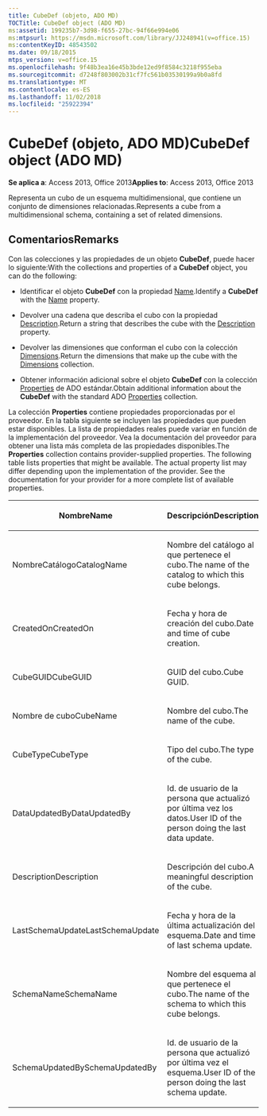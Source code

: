 ```yaml
---
title: CubeDef (objeto, ADO MD)
TOCTitle: CubeDef object (ADO MD)
ms:assetid: 199235b7-3d98-f655-27bc-94f66e994e06
ms:mtpsurl: https://msdn.microsoft.com/library/JJ248941(v=office.15)
ms:contentKeyID: 48543502
ms.date: 09/18/2015
mtps_version: v=office.15
ms.openlocfilehash: 9f48b3ea16e45b3bde12ed9f8584c3218f955eba
ms.sourcegitcommit: d7248f803002b31cf7fc561b03530199a9b0a8fd
ms.translationtype: MT
ms.contentlocale: es-ES
ms.lasthandoff: 11/02/2018
ms.locfileid: "25922394"
---
```

# <a name="cubedef-object-ado-md"></a><span data-ttu-id="0c77c-102">CubeDef (objeto, ADO MD)</span><span class="sxs-lookup"><span data-stu-id="0c77c-102">CubeDef object (ADO MD)</span></span>


<span data-ttu-id="0c77c-103">**Se aplica a**: Access 2013, Office 2013</span><span class="sxs-lookup"><span data-stu-id="0c77c-103">**Applies to**: Access 2013, Office 2013</span></span>

<span data-ttu-id="0c77c-104">Representa un cubo de un esquema multidimensional, que contiene un conjunto de dimensiones relacionadas.</span><span class="sxs-lookup"><span data-stu-id="0c77c-104">Represents a cube from a multidimensional schema, containing a set of related dimensions.</span></span>

## <a name="remarks"></a><span data-ttu-id="0c77c-105">Comentarios</span><span class="sxs-lookup"><span data-stu-id="0c77c-105">Remarks</span></span>

<span data-ttu-id="0c77c-106">Con las colecciones y las propiedades de un objeto **CubeDef**, puede hacer lo siguiente:</span><span class="sxs-lookup"><span data-stu-id="0c77c-106">With the collections and properties of a **CubeDef** object, you can do the following:</span></span>

  - <span data-ttu-id="0c77c-107">Identificar el objeto **CubeDef** con la propiedad [Name](name-property-ado-md.md).</span><span class="sxs-lookup"><span data-stu-id="0c77c-107">Identify a **CubeDef** with the [Name](name-property-ado-md.md) property.</span></span>

  - <span data-ttu-id="0c77c-108">Devolver una cadena que describa el cubo con la propiedad [Description](description-property-ado-md.md).</span><span class="sxs-lookup"><span data-stu-id="0c77c-108">Return a string that describes the cube with the [Description](description-property-ado-md.md) property.</span></span>

  - <span data-ttu-id="0c77c-109">Devolver las dimensiones que conforman el cubo con la colección [Dimensions](dimensions-collection-ado-md.md).</span><span class="sxs-lookup"><span data-stu-id="0c77c-109">Return the dimensions that make up the cube with the [Dimensions](dimensions-collection-ado-md.md) collection.</span></span>

  - <span data-ttu-id="0c77c-110">Obtener información adicional sobre el objeto **CubeDef** con la colección [Properties](properties-collection-ado.md) de ADO estándar.</span><span class="sxs-lookup"><span data-stu-id="0c77c-110">Obtain additional information about the **CubeDef** with the standard ADO [Properties](properties-collection-ado.md) collection.</span></span>

<span data-ttu-id="0c77c-p101">La colección **Properties** contiene propiedades proporcionadas por el proveedor. En la tabla siguiente se incluyen las propiedades que pueden estar disponibles. La lista de propiedades reales puede variar en función de la implementación del proveedor. Vea la documentación del proveedor para obtener una lista más completa de las propiedades disponibles.</span><span class="sxs-lookup"><span data-stu-id="0c77c-p101">The **Properties** collection contains provider-supplied properties. The following table lists properties that might be available. The actual property list may differ depending upon the implementation of the provider. See the documentation for your provider for a more complete list of available properties.</span></span>

<table>
<colgroup>
<col style="width: 50%" />
<col style="width: 50%" />
</colgroup>
<thead>
<tr class="header">
<th><p><span data-ttu-id="0c77c-115">Nombre</span><span class="sxs-lookup"><span data-stu-id="0c77c-115">Name</span></span></p></th>
<th><p><span data-ttu-id="0c77c-116">Descripción</span><span class="sxs-lookup"><span data-stu-id="0c77c-116">Description</span></span></p></th>
</tr>
</thead>
<tbody>
<tr class="odd">
<td><p><span data-ttu-id="0c77c-117">NombreCatálogo</span><span class="sxs-lookup"><span data-stu-id="0c77c-117">CatalogName</span></span></p></td>
<td><p><span data-ttu-id="0c77c-118">Nombre del catálogo al que pertenece el cubo.</span><span class="sxs-lookup"><span data-stu-id="0c77c-118">The name of the catalog to which this cube belongs.</span></span></p></td>
</tr>
<tr class="even">
<td><p><span data-ttu-id="0c77c-119">CreatedOn</span><span class="sxs-lookup"><span data-stu-id="0c77c-119">CreatedOn</span></span></p></td>
<td><p><span data-ttu-id="0c77c-120">Fecha y hora de creación del cubo.</span><span class="sxs-lookup"><span data-stu-id="0c77c-120">Date and time of cube creation.</span></span></p></td>
</tr>
<tr class="odd">
<td><p><span data-ttu-id="0c77c-121">CubeGUID</span><span class="sxs-lookup"><span data-stu-id="0c77c-121">CubeGUID</span></span></p></td>
<td><p><span data-ttu-id="0c77c-122">GUID del cubo.</span><span class="sxs-lookup"><span data-stu-id="0c77c-122">Cube GUID.</span></span></p></td>
</tr>
<tr class="even">
<td><p><span data-ttu-id="0c77c-123">Nombre de cubo</span><span class="sxs-lookup"><span data-stu-id="0c77c-123">CubeName</span></span></p></td>
<td><p><span data-ttu-id="0c77c-124">Nombre del cubo.</span><span class="sxs-lookup"><span data-stu-id="0c77c-124">The name of the cube.</span></span></p></td>
</tr>
<tr class="odd">
<td><p><span data-ttu-id="0c77c-125">CubeType</span><span class="sxs-lookup"><span data-stu-id="0c77c-125">CubeType</span></span></p></td>
<td><p><span data-ttu-id="0c77c-126">Tipo del cubo.</span><span class="sxs-lookup"><span data-stu-id="0c77c-126">The type of the cube.</span></span></p></td>
</tr>
<tr class="even">
<td><p><span data-ttu-id="0c77c-127">DataUpdatedBy</span><span class="sxs-lookup"><span data-stu-id="0c77c-127">DataUpdatedBy</span></span></p></td>
<td><p><span data-ttu-id="0c77c-128">Id. de usuario de la persona que actualizó por última vez los datos.</span><span class="sxs-lookup"><span data-stu-id="0c77c-128">User ID of the person doing the last data update.</span></span></p></td>
</tr>
<tr class="odd">
<td><p><span data-ttu-id="0c77c-129">Description</span><span class="sxs-lookup"><span data-stu-id="0c77c-129">Description</span></span></p></td>
<td><p><span data-ttu-id="0c77c-130">Descripción del cubo.</span><span class="sxs-lookup"><span data-stu-id="0c77c-130">A meaningful description of the cube.</span></span></p></td>
</tr>
<tr class="even">
<td><p><span data-ttu-id="0c77c-131">LastSchemaUpdate</span><span class="sxs-lookup"><span data-stu-id="0c77c-131">LastSchemaUpdate</span></span></p></td>
<td><p><span data-ttu-id="0c77c-132">Fecha y hora de la última actualización del esquema.</span><span class="sxs-lookup"><span data-stu-id="0c77c-132">Date and time of last schema update.</span></span></p></td>
</tr>
<tr class="odd">
<td><p><span data-ttu-id="0c77c-133">SchemaName</span><span class="sxs-lookup"><span data-stu-id="0c77c-133">SchemaName</span></span></p></td>
<td><p><span data-ttu-id="0c77c-134">Nombre del esquema al que pertenece el cubo.</span><span class="sxs-lookup"><span data-stu-id="0c77c-134">The name of the schema to which this cube belongs.</span></span></p></td>
</tr>
<tr class="even">
<td><p><span data-ttu-id="0c77c-135">SchemaUpdatedBy</span><span class="sxs-lookup"><span data-stu-id="0c77c-135">SchemaUpdatedBy</span></span></p></td>
<td><p><span data-ttu-id="0c77c-136">Id. de usuario de la persona que actualizó por última vez el esquema.</span><span class="sxs-lookup"><span data-stu-id="0c77c-136">User ID of the person doing the last schema update.</span></span></p></td>
</tr>
</tbody>
</table>

